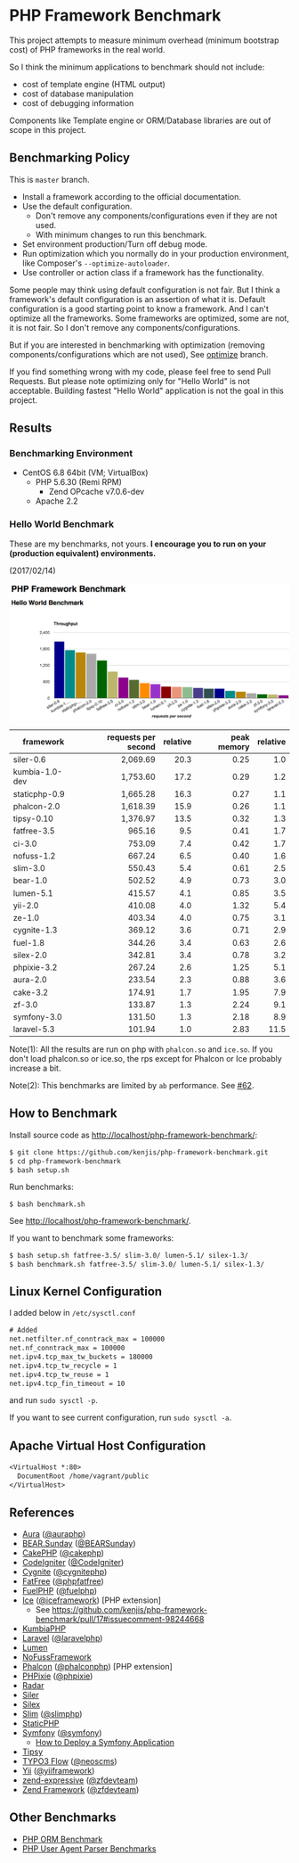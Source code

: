 # PHP Framework Benchmark

This project attempts to measure minimum overhead (minimum bootstrap cost) of PHP frameworks in the real world.

So I think the minimum applications to benchmark should not include:

* cost of template engine (HTML output)
* cost of database manipulation
* cost of debugging information

Components like Template engine or ORM/Database libraries are out of scope in this project.

## Benchmarking Policy

This is `master` branch.

* Install a framework according to the official documentation.
* Use the default configuration.
  * Don't remove any components/configurations even if they are not used.
  * With minimum changes to run this benchmark.
* Set environment production/Turn off debug mode.
* Run optimization which you normally do in your production environment, like Composer's `--optimize-autoloader`.
* Use controller or action class if a framework has the functionality.

Some people may think using default configuration is not fair. But I think a framework's default configuration is an assertion of what it is. Default configuration is a good starting point to know a framework. And I can't optimize all the frameworks. Some frameworks are optimized, some are not, it is not fair. So I don't remove any components/configurations.

But if you are interested in benchmarking with optimization (removing components/configurations which are not used), See [optimize](https://github.com/kenjis/php-framework-benchmark/tree/optimize) branch.

If you find something wrong with my code, please feel free to send Pull Requests. But please note optimizing only for "Hello World" is not acceptable. Building fastest "Hello World" application is not the goal in this project.

## Results

### Benchmarking Environment

* CentOS 6.8 64bit (VM; VirtualBox)
  * PHP 5.6.30 (Remi RPM)
    * Zend OPcache v7.0.6-dev
  * Apache 2.2

### Hello World Benchmark

These are my benchmarks, not yours. **I encourage you to run on your (production equivalent) environments.**

(2017/02/14)

![Benchmark Results Graph](img/php-framework-benchmark-20170214.png)

|framework          |requests per second|relative|peak memory|relative|
|-------------------|------------------:|-------:|----------:|-------:|
|siler-0.6          |           2,069.69|    20.3|       0.25|     1.0|
|kumbia-1.0-dev     |           1,753.60|    17.2|       0.29|     1.2|
|staticphp-0.9      |           1,665.28|    16.3|       0.27|     1.1|
|phalcon-2.0        |           1,618.39|    15.9|       0.26|     1.1|
|tipsy-0.10         |           1,376.97|    13.5|       0.32|     1.3|
|fatfree-3.5        |             965.16|     9.5|       0.41|     1.7|
|ci-3.0             |             753.09|     7.4|       0.42|     1.7|
|nofuss-1.2         |             667.24|     6.5|       0.40|     1.6|
|slim-3.0           |             550.43|     5.4|       0.61|     2.5|
|bear-1.0           |             502.52|     4.9|       0.73|     3.0|
|lumen-5.1          |             415.57|     4.1|       0.85|     3.5|
|yii-2.0            |             410.08|     4.0|       1.32|     5.4|
|ze-1.0             |             403.34|     4.0|       0.75|     3.1|
|cygnite-1.3        |             369.12|     3.6|       0.71|     2.9|
|fuel-1.8           |             344.26|     3.4|       0.63|     2.6|
|silex-2.0          |             342.81|     3.4|       0.78|     3.2|
|phpixie-3.2        |             267.24|     2.6|       1.25|     5.1|
|aura-2.0           |             233.54|     2.3|       0.88|     3.6|
|cake-3.2           |             174.91|     1.7|       1.95|     7.9|
|zf-3.0             |             133.87|     1.3|       2.24|     9.1|
|symfony-3.0        |             131.50|     1.3|       2.18|     8.9|
|laravel-5.3        |             101.94|     1.0|       2.83|    11.5|

Note(1): All the results are run on php with `phalcon.so` and `ice.so`. If you don't load phalcon.so or ice.so, the rps except for Phalcon or Ice probably increase a bit.

Note(2): This benchmarks are limited by `ab` performance. See [#62](https://github.com/kenjis/php-framework-benchmark/issues/62).

## How to Benchmark

Install source code as <http://localhost/php-framework-benchmark/>:

~~~
$ git clone https://github.com/kenjis/php-framework-benchmark.git
$ cd php-framework-benchmark
$ bash setup.sh
~~~

Run benchmarks:

~~~
$ bash benchmark.sh
~~~

See <http://localhost/php-framework-benchmark/>.

If you want to benchmark some frameworks:

~~~
$ bash setup.sh fatfree-3.5/ slim-3.0/ lumen-5.1/ silex-1.3/
$ bash benchmark.sh fatfree-3.5/ slim-3.0/ lumen-5.1/ silex-1.3/
~~~

## Linux Kernel Configuration

I added below in `/etc/sysctl.conf`

~~~
# Added
net.netfilter.nf_conntrack_max = 100000
net.nf_conntrack_max = 100000
net.ipv4.tcp_max_tw_buckets = 180000
net.ipv4.tcp_tw_recycle = 1
net.ipv4.tcp_tw_reuse = 1
net.ipv4.tcp_fin_timeout = 10
~~~

and run `sudo sysctl -p`.

If you want to see current configuration, run `sudo sysctl -a`.

## Apache Virtual Host Configuration

~~~
<VirtualHost *:80>
  DocumentRoot /home/vagrant/public
</VirtualHost>
~~~

## References

* [Aura](http://auraphp.com/) ([@auraphp](https://twitter.com/auraphp))
* [BEAR.Sunday](https://bearsunday.github.io/) ([@BEARSunday](https://twitter.com/BEARSunday))
* [CakePHP](http://cakephp.org/) ([@cakephp](https://twitter.com/cakephp))
* [CodeIgniter](http://www.codeigniter.com/) ([@CodeIgniter](https://twitter.com/CodeIgniter))
* [Cygnite](http://www.cygniteframework.com/) ([@cygnitephp](https://twitter.com/cygnitephp))
* [FatFree](http://fatfreeframework.com/) ([@phpfatfree](https://twitter.com/phpfatfree))
* [FuelPHP](http://fuelphp.com/) ([@fuelphp](https://twitter.com/fuelphp))
* [Ice](http://www.iceframework.org/) ([@iceframework](https://twitter.com/iceframework)) [PHP extension]
  * See https://github.com/kenjis/php-framework-benchmark/pull/17#issuecomment-98244668
* [KumbiaPHP](https://github.com/KumbiaPHP/KumbiaPHP)
* [Laravel](http://laravel.com/) ([@laravelphp](https://twitter.com/laravelphp))
* [Lumen](http://lumen.laravel.com/)
* [NoFussFramework](http://www.nofussframework.com/)
* [Phalcon](http://phalconphp.com/) ([@phalconphp](https://twitter.com/phalconphp)) [PHP extension]
* [PHPixie](http://phpixie.com/) ([@phpixie](https://twitter.com/phpixie))
* [Radar](https://github.com/radarphp/Radar.Project)
* [Siler](https://github.com/leocavalcante/siler)
* [Silex](http://silex.sensiolabs.org/)
* [Slim](http://www.slimframework.com/) ([@slimphp](https://twitter.com/slimphp))
* [StaticPHP](https://github.com/gintsmurans/staticphp)
* [Symfony](http://symfony.com/) ([@symfony](https://twitter.com/symfony))
  * [How to Deploy a Symfony Application](http://symfony.com/doc/current/cookbook/deployment/tools.html)
* [Tipsy](http://tipsy.la)
* [TYPO3 Flow](http://flow.typo3.org/) ([@neoscms](https://twitter.com/neoscms))
* [Yii](http://www.yiiframework.com/) ([@yiiframework](https://twitter.com/yiiframework))
* [zend-expressive](https://github.com/zendframework/zend-expressive) ([@zfdevteam](https://twitter.com/zfdevteam))
* [Zend Framework](http://framework.zend.com/) ([@zfdevteam](https://twitter.com/zfdevteam))

## Other Benchmarks

* [PHP ORM Benchmark](https://github.com/kenjis/php-orm-benchmark)
* [PHP User Agent Parser Benchmarks](https://github.com/kenjis/user-agent-parser-benchmarks)
